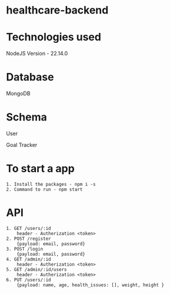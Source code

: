 # healthcare-backend

# Technologies used
NodeJS Version - 22.14.0

# Database
MongoDB 

# Schema
User
   
Goal Tracker


# To start a app 
    1. Install the packages - npm i -s 
    2. Command to run - npm start

# API 

    1. GET /users/:id 
        header - Autherization <token>
    2. POST /register
        {payload: email, password}
    3. POST /login
        {payload: email, password}
    4. GET /admin/:id
        header - Autherization <token>
    5. GET /admin/:id/users
        header - Autherization <token>
    6. PUT /users/:id
        {payload: name, age, health_issues: [], weight, height }



